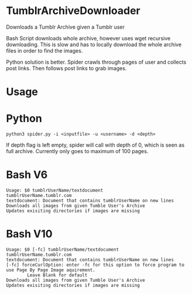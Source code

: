 # TumblrArchiveDownloader
Downloads a Tumblr Archive given a Tumblr user

Bash Script downloads whole archive, however uses wget recursive downloading. This is slow and has to locally download the whole archive files in order to find the images.

Python solution is better. Spider crawls through pages of user and collects post links.
Then follows post links to grab images.

# Usage

# Python
```
python3 spider.py -i <inputfile> -u <username> -d <depth>
```
If depth flag is left empty, spider will call with depth of 0, which is seen as full archive. Currently only goes to maximum of 100 pages.
# Bash V6
```
Usage: $0 tumblrUserName/textdocument
tumblrUserName.tumblr.com
textdocument: Document that contains tumblrUserName on new lines
Downloads all images from given Tumble User's Archive
Updates exisiting directories if images are missing
```
# Bash V10
```
Usage: $0 [-fc] tumblrUserName/textdocument
tumblrUserName.tumblr.com
textdocument: Document that contains tumblrUserName on new lines
[-fc] forceCurlOption: enter -fc for this option to force program to use Page By Page Image aquirement.
        Leave Blank for default
Downloads all images from given Tumble User's Archive
Updates exisiting directories if images are missing
```

